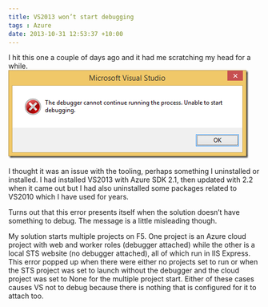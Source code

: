 ```yaml
---
title: VS2013 won’t start debugging
tags : Azure
date: 2013-10-31 12:53:37 +10:00
---
```


I hit this one a couple of days ago and it had me scratching my head for a while.  
![The debugger cannot continue running the process. Unable to start debugging.][0]

I thought it was an issue with the tooling, perhaps something I uninstalled or installed. I had installed VS2013 with Azure SDK 2.1, then updated with 2.2 when it came out but I had also uninstalled some packages related to VS2010 which I have used for years.

Turns out that this error presents itself when the solution doesn’t have something to debug. The message is a little misleading though. 

My solution starts multiple projects on F5. One project is an Azure cloud project with web and worker roles (debugger attached) while the other is a local STS website (no debugger attached), all of which run in IIS Express. This error popped up when there were either no projects set to run or when the STS project was set to launch without the debugger and the cloud project was set to None for the multiple project start. Either of these cases causes VS not to debug because there is nothing that is configured for it to attach too.

[0]: /files/image_158.png
